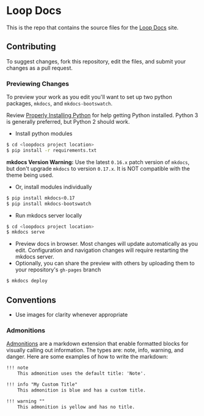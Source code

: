 # Loop Docs

This is the repo that contains the source files for the [Loop Docs](https://loopkit.github.io/loopdocs) site.

## Contributing

To suggest changes, fork this repository, edit the files, and submit your changes as a pull request.

### Previewing Changes
To preview your work as you edit you'll want to set up two python packages, `mkdocs`, and `mkdocs-bootswatch`.

Review [Properly Installing Python](http://docs.python-guide.org/en/latest/starting/installation/) for help getting Python installed. Python 3 is generally preferred, but Python 2 should work.

* Install python modules

```bash
$ cd <loopdocs project location>
$ pip install -r requirements.txt
```

**mkdocs Version Warning:** Use the latest `0.16.x` patch version of `mkdocs`, but don't upgrade `mkdocs` to version `0.17.x`. It is NOT compatible with the theme being used.

* Or, install modules individually
```bash
$ pip install mkdocs<0.17
$ pip install mkdocs-bootswatch
```

* Run mkdocs server locally
```bash
$ cd <loopdocs project location>
$ mkdocs serve
```

* Preview docs in browser. Most changes will update automatically as you edit. Configuration and navigation changes will require restarting the mkdocs server.
* Optionally, you can share the preview with others by uploading them to your repository's `gh-pages` branch
```bash
$ mkdocs deploy
```

## Conventions

* Use images for clarity whenever appropriate

### Admonitions
[Admonitions](https://pythonhosted.org/Markdown/extensions/admonition.html) are a markdown extension that enable formatted blocks for visually calling out information. The types are: note, info, warning, and danger. Here are some examples of how to write the markdown:

```markdown
!!! note
    This admonition uses the default title: 'Note'.

!!! info "My Custom Title"
    This admonition is blue and has a custom title.

!!! warning ""
    This admonition is yellow and has no title.
```
